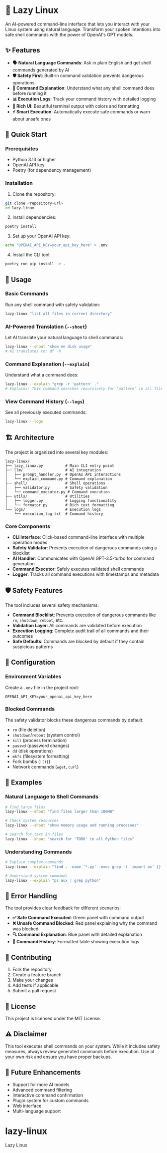 # 🧠 Lazy Linux

An AI-powered command-line interface that lets you interact with your Linux system using natural language. Transform your spoken intentions into safe shell commands with the power of OpenAI's GPT models.

## ✨ Features

- **🗣️ Natural Language Commands**: Ask in plain English and get shell commands generated by AI
- **🛡️ Safety First**: Built-in command validation prevents dangerous operations
- **📖 Command Explanation**: Understand what any shell command does before running it
- **📊 Execution Logs**: Track your command history with detailed logging
- **🎨 Rich UI**: Beautiful terminal output with colors and formatting
- **⚡ Smart Execution**: Automatically execute safe commands or warn about unsafe ones

## 🚀 Quick Start

### Prerequisites

- Python 3.13 or higher
- OpenAI API key
- Poetry (for dependency management)

### Installation

1. Clone the repository:
```bash
git clone <repository-url>
cd lazy-linux
```

2. Install dependencies:
```bash
poetry install
```

3. Set up your OpenAI API key:
```bash
echo "OPENAI_API_KEY=your_api_key_here" > .env
```

4. Install the CLI tool:
```bash
poetry run pip install -e .
```

## 🎯 Usage

### Basic Commands

Run any shell command with safety validation:
```bash
lazy-linux "list all files in current directory"
```

### AI-Powered Translation (`--shout`)

Let AI translate your natural language to shell commands:
```bash
lazy-linux --shout "show me disk usage"
# AI translates to: df -h
```

### Command Explanation (`--explain`)

Understand what a command does:
```bash
lazy-linux --explain "grep -r 'pattern' ."
# Explains: This command searches recursively for 'pattern' in all files...
```

### View Command History (`--logs`)

See all previously executed commands:
```bash
lazy-linux --logs
```

## 🏗️ Architecture

The project is organized into several key modules:

```
lazy-linux/
├── lazy_linux.py          # Main CLI entry point
├── llm/                   # AI integration
│   ├── prompt_handler.py  # OpenAI API interactions
│   └── explain_command.py # Command explanation
├── shell/                 # Shell operations
│   ├── validator.py       # Safety validation
│   └── command_executor.py # Command execution
├── utils/                 # Utilities
│   ├── logger.py          # Logging functionality
│   └── formator.py        # Rich text formatting
└── logs/                  # Execution logs
    └── execution_log.txt  # Command history
```

### Core Components

- **CLI Interface**: Click-based command-line interface with multiple operation modes
- **Safety Validator**: Prevents execution of dangerous commands using a blocklist
- **AI Handler**: Communicates with OpenAI GPT-3.5-turbo for command generation
- **Command Executor**: Safely executes validated shell commands
- **Logger**: Tracks all command executions with timestamps and metadata

## 🛡️ Safety Features

The tool includes several safety mechanisms:

- **Command Blocklist**: Prevents execution of dangerous commands like `rm`, `shutdown`, `reboot`, etc.
- **Validation Layer**: All commands are validated before execution
- **Execution Logging**: Complete audit trail of all commands and their outcomes
- **Safe Defaults**: Commands are blocked by default if they contain suspicious patterns

## 🔧 Configuration

### Environment Variables

Create a `.env` file in the project root:

```env
OPENAI_API_KEY=your_openai_api_key_here
```

### Blocked Commands

The safety validator blocks these dangerous commands by default:
- `rm` (file deletion)
- `shutdown`/`reboot` (system control)
- `kill` (process termination)
- `passwd` (password changes)
- `dd` (disk operations)
- `mkfs` (filesystem formatting)
- Fork bombs (`:(){`)
- Network commands (`wget`, `curl`)

## 📝 Examples

### Natural Language to Shell Commands

```bash
# Find large files
lazy-linux --shout "find files larger than 100MB"

# Check system resources
lazy-linux --shout "show memory usage and running processes"

# Search for text in files
lazy-linux --shout "search for 'TODO' in all Python files"
```

### Understanding Commands

```bash
# Explain complex commands
lazy-linux --explain "find . -name '*.py' -exec grep -l 'import os' {} \;"

# Understand system commands
lazy-linux --explain "ps aux | grep python"
```

## 🚨 Error Handling

The tool provides clear feedback for different scenarios:

- **✅ Safe Command Executed**: Green panel with command output
- **❌ Unsafe Command Blocked**: Red panel explaining why the command was blocked
- **🔍 Command Explanation**: Blue panel with detailed explanation
- **📜 Command History**: Formatted table showing execution logs

## 🤝 Contributing

1. Fork the repository
2. Create a feature branch
3. Make your changes
4. Add tests if applicable
5. Submit a pull request

## 📄 License

This project is licensed under the MIT License.

## ⚠️ Disclaimer

This tool executes shell commands on your system. While it includes safety measures, always review generated commands before execution. Use at your own risk and ensure you have proper backups.

## 🔮 Future Enhancements

- Support for more AI models
- Advanced command filtering
- Interactive command confirmation
- Plugin system for custom commands
- Web interface
- Multi-language support
# lazy-linux
Lazy Linux
